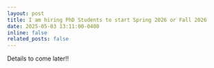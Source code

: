```yaml
---
layout: post
title: I am hiring PhD Students to start Spring 2026 or Fall 2026
date: 2025-05-03 13:11:00-0400
inline: false
related_posts: false
---
```



Details to come later!!